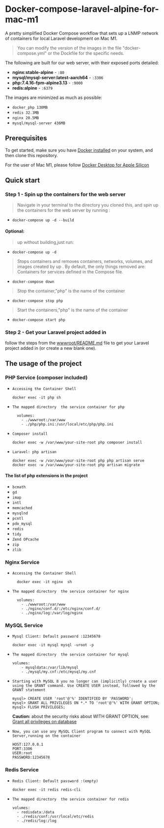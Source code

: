 # Docker-compose-laravel-alpine-for-mac-m1
A pretty simplified Docker Compose workflow that sets up a LNMP network of containers for local Laravel development on Mac M1.

> You can modify the version of the images in the file "docker-compose.yml" or the Dockfile for the specific needs.

The following are built for our web server, with their exposed ports detailed:
- **nginx:stable-alpine** - `:80`
- **mysql/mysql-server:latest-aarch64** - `:3306`
- **php:7.4.16-fpm-alpine3.13** - `:9000`
- **redis:alpine** - `:6379`

The images are minimized as much as possible:

- `docker_php 130MB`
- `redis 32.3MB`
- `nginx 20.5MB`
- `mysql/mysql-server 436MB`

## **Prerequisites**

To get started, make sure you have [Docker installed](https://docs.docker.com/docker-for-mac/install/) on your system, and then clone this repository.

For the user of Mac M1, please follow [ Docker Desktop for Apple Silicon](https://docs.docker.com/docker-for-mac/apple-m1/)

## **Quick start**

### Step 1 - Spin up the containers for the web server

> Navigate in your terminal to the directory you cloned this, and spin up the containers for the web server by running :

- `docker-compose up -d --build`

#### **Optional:**
> up without building,just run:
- `docker-compose up -d`
> Stops containers and removes containers, networks, volumes, and images created by up . By default, the only things removed are: Containers for services defined in the Compose file.
- `docker-compose down`
> Stop the container,"php" is the name of the container
- `docker-compose stop php`
> Start the containers,"php" is the name of the container
- `docker-compose start php`


### **Step 2 - Get your Laravel project added in**
follow the steps from the [wwwroot/README.md](wwwroot/README.md) file to get your Laravel project added in (or create a new blank one).

## **The usage of the project**
### **PHP Service (composer included)**
- `Accessing the Container Shell`
    
  ```
  docker exec -it php sh
  ```
- `The mapped directory  the service container for php`
  ```
    volumes:
      - ./wwwroot:/var/www
      - ./php/php.ini:/usr/local/etc/php/php.ini
  ```
- `Composer install`
  ```
  docker exec -w /var/www/your-site-root php composer install
  ```
- `Laravel: php artisan`
  ```
  docker exec -w /var/www/your-site-root php php artisan serve
  docker exec -w /var/www/your-site-root php artisan migrate
  ```
  
#### **The list of php extensions in the project**
- `bcmath`
- `gd`
- `imap`
- `intl`
- `memcached`
- `mysqlnd`
- `pcntl`
- `pdo_mysql`
- `redis`
- `tidy`
- `Zend OPcache`
- `zip`
- `zlib`

### **Nginx Service**
- `Accessing the Container Shell`
  ```
    docker exec -it nginx  sh
  ```
- `The mapped directory  the service container for nginx`
  ```
    volumes:
      - ./wwwroot:/var/www
      - ./nginx/conf.d/:/etc/nginx/conf.d/
      - ./nginx/log:/var/log/nginx
  ```

### **MySQL Service**
- `Mysql Client: Default password :12345678`
  ```
  docker exec -it mysql mysql -uroot -p
  ```
- `The mapped directory  the service container for mysql`
  ```
  volumes:
      - mysqldata:/var/lib/mysql      
      - ./mysql/my.cnf:/etc/mysql/my.cnf 
  ```
- `Starting with MySQL 8 you no longer can (implicitly) create a user using the GRANT command. Use CREATE USER instead, followed by the GRANT statement`

  ```
  mysql> CREATE USER 'root'@'%' IDENTIFIED BY 'PASSWORD';
  mysql> GRANT ALL PRIVILEGES ON *.* TO 'root'@'%' WITH GRANT OPTION;
  mysql> FLUSH PRIVILEGES;
  ```
  **Caution:** about the security risks about WITH GRANT OPTION, see:
[Grant all privileges on database](https://dev.mysql.com/doc/refman/8.0/en/privileges-provided.html#priv_all)

- `Now, you can use any MySQL Client program to connect with MySQL Server,running on the container`
  ```
  HOST:127.0.0.1
  PORT:3306
  USER:root
  PASSWORD:12345678 
  ```

### **Redis Service**
- `Redis Client: Default password :(empty) `
  ```
  docker exec -it redis redis-cli
  ```
- `The mapped directory  the service container for redis`
  ```
  volumes:
    - redisdata:/data
    - ./redis/conf:/usr/local/etc/redis
    - ./redis/log:/log   
  ```

